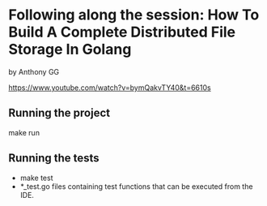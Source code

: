# Following along the session: How To Build A Complete Distributed File Storage In Golang
by Anthony GG

https://www.youtube.com/watch?v=bymQakvTY40&t=6610s

## Running the project
make run

## Running the tests
- make test
- *_test.go files containing test functions that can be executed from the IDE.
